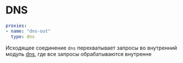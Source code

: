 # DNS

```{.yaml linenums="1"}
proxies:
- name: "dns-out"
  type: dns
```

Исходящее соединение `dns` перехватывает запросы во внутренний модуль [dns](../dns/index.md), где все запросы обрабатываются внутренне 